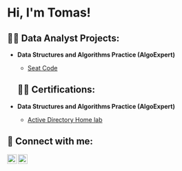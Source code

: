 <h1>Hi, I'm Tomas!</h1>

<h2>👨‍💻 Data Analyst Projects:</h2>

- <b>Data Structures and Algorithms Practice (AlgoExpert)</b>

  - [Seat Code](https://github.com/TomasMontoya1234455667889/Seat-Code-Project/blob/main/README.md)
 
  <h2>👨‍💻 Certifications:</h2>

- <b>Data Structures and Algorithms Practice (AlgoExpert)</b>

  - [Active Directory Home lab](https://github.com/joshmadakor1/Algorithms-Practice)


<h2> 🤳 Connect with me:</h2>

[<img align="left" alt="JoshMadakor | LinkedIn" width="22px" src="https://cdn.jsdelivr.net/npm/simple-icons@v3/icons/linkedin.svg" />][linkedin]
[<img align="left" alt="JoshMadakor | Instagram" width="22px" src="https://cdn.jsdelivr.net/npm/simple-icons@v3/icons/instagram.svg" />][instagram]

[instagram]: https://www.instagram.com/joshmadakor/
[linkedin]: https://www.linkedin.com/in/tomas-montoya-359339236?utm_source=share&utm_campaign=share_via&utm_content=profile&utm_medium=android_app

<!--
**joshmadakor1/joshmadakor1** is a ✨ _special_ ✨ repository because its `README.md` (this file) appears on your GitHub profile.

Here are some ideas to get you started:

- 🔭 I’m currently working on ...
- 🌱 I’m currently learning ...
- 👯 I’m looking to collaborate on ...
- 🤔 I’m looking for help with ...
- 💬 Ask me about ...
- 📫 How to reach me: ...
- 😄 Pronouns: ...
- ⚡ Fun fact: ...
-->
